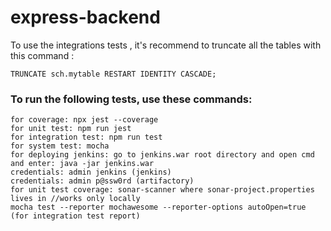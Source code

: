 # express-backend

To use the integrations tests , it's recommend to truncate all the tables with this command :

```TRUNCATE sch.mytable RESTART IDENTITY CASCADE;```

### To run the following tests, use these commands:

```
for coverage: npx jest --coverage
for unit test: npm run jest
for integration test: npm run test
for system test: mocha
for deploying jenkins: go to jenkins.war root directory and open cmd and enter: java -jar jenkins.war
credentials: admin jenkins (jenkins)
credentials: admin p@ssw0rd (artifactory)
for unit test coverage: sonar-scanner where sonar-project.properties lives in //works only locally
mocha test --reporter mochawesome --reporter-options autoOpen=true (for integration test report)
```
